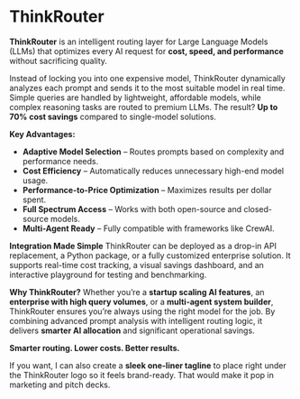# ThinkRouter
**ThinkRouter** is an intelligent routing layer for Large Language Models (LLMs) that optimizes every AI request for **cost, speed, and performance** without sacrificing quality.

Instead of locking you into one expensive model, ThinkRouter dynamically analyzes each prompt and sends it to the most suitable model in real time. Simple queries are handled by lightweight, affordable models, while complex reasoning tasks are routed to premium LLMs. The result? **Up to 70% cost savings** compared to single-model solutions.

**Key Advantages:**

* **Adaptive Model Selection** – Routes prompts based on complexity and performance needs.
* **Cost Efficiency** – Automatically reduces unnecessary high-end model usage.
* **Performance-to-Price Optimization** – Maximizes results per dollar spent.
* **Full Spectrum Access** – Works with both open-source and closed-source models.
* **Multi-Agent Ready** – Fully compatible with frameworks like CrewAI.

**Integration Made Simple**
ThinkRouter can be deployed as a drop-in API replacement, a Python package, or a fully customized enterprise solution. It supports real-time cost tracking, a visual savings dashboard, and an interactive playground for testing and benchmarking.

**Why ThinkRouter?**
Whether you’re a **startup scaling AI features**, an **enterprise with high query volumes**, or a **multi-agent system builder**, ThinkRouter ensures you’re always using the right model for the job. By combining advanced prompt analysis with intelligent routing logic, it delivers **smarter AI allocation** and significant operational savings.

**Smarter routing. Lower costs. Better results.**

If you want, I can also create a **sleek one-liner tagline** to place right under the ThinkRouter logo so it feels brand-ready. That would make it pop in marketing and pitch decks.

